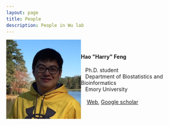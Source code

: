 ```yaml
---
layout: page
title: People
description: People in Wu lab
---
```


<div class="container">

<!-- Hao Feng -->
<div class="row-fluid">

  <div class="span2">
	<p><img alt="Hao "Harry" Feng" align="left" src="../assets/pics/HarryFeng.jpg" width="200" /><br />
  </div>
  
  <div class="span5">
  <h4>Hao "Harry" Feng</h4>
   Ph.D. student<br />
   Department of Biostatistics and Bioinformatics</a><br />
   Emory University<br /><br />
   
	<a href="https://sites.google.com/site/haoharryfeng/">Web</a>, 
 <a href="https://scholar.google.com/citations?user=YGFvJjwAAAAJ&hl=en">Google scholar</a> 
<br /><br /><br /><br /></p>
   </div>
   
   
</div>

    
